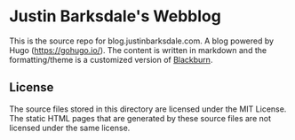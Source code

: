 # Justin Barksdale's Webblog

This is the source repo for blog.justinbarksdale.com.  A blog powered by Hugo (https://gohugo.io/).  The content is written in markdown and the formatting/theme is 
a customized version of [Blackburn](https://github.com/yoshiharuyamashita/blackburn).

## License

The source files stored in this directory are licensed under the MIT License.  The static HTML pages that are generated by these source files are not licensed under the same license.